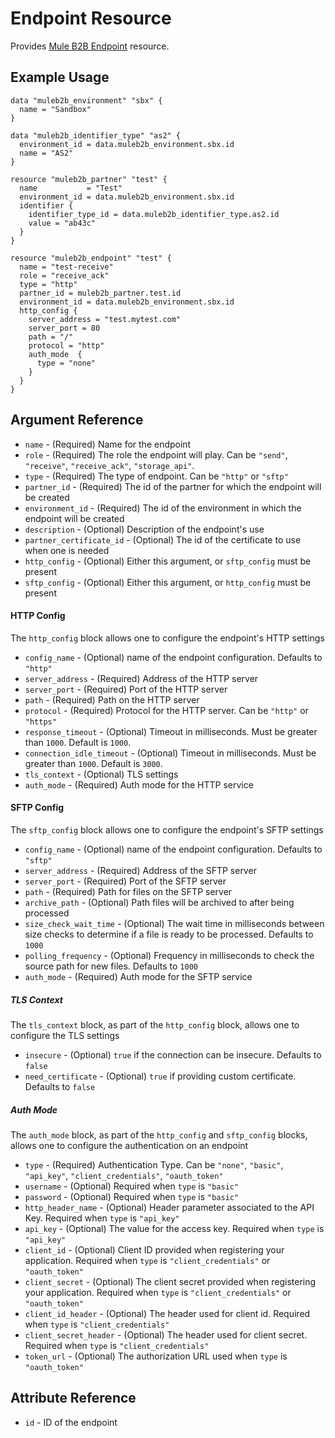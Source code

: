 # Endpoint Resource

Provides [Mule B2B Endpoint][1] resource. 

## Example Usage

```hcl
data "muleb2b_environment" "sbx" {
  name = "Sandbox"
}

data "muleb2b_identifier_type" "as2" {
  environment_id = data.muleb2b_environment.sbx.id
  name = "AS2"
}

resource "muleb2b_partner" "test" {
  name           = "Test"
  environment_id = data.muleb2b_environment.sbx.id
  identifier {
    identifier_type_id = data.muleb2b_identifier_type.as2.id
    value = "ab43c"
  }
}

resource "muleb2b_endpoint" "test" {
  name = "test-receive"
  role = "receive_ack"
  type = "http"
  partner_id = muleb2b_partner.test.id
  environment_id = data.muleb2b_environment.sbx.id
  http_config {
    server_address = "test.mytest.com"
    server_port = 80
    path = "/"
    protocol = "http"
    auth_mode  {
      type = "none"
    }
  }
}
```

## Argument Reference

* `name` - (Required) Name for the endpoint
* `role` - (Required) The role the endpoint will play. Can be `"send"`, `"receive"`, `"receive_ack"`, `"storage_api"`.
* `type` - (Required) The type of endpoint. Can be `"http"` or `"sftp"`
* `partner_id` - (Required) The id of the partner for which the endpoint will be created
* `environment_id` - (Required) The id of the environment in which the endpoint will be created
* `description` - (Optional) Description of the endpoint's use
* `partner_certificate_id` - (Optional) The id of the certificate to use when one is needed
* `http_config` - (Optional) Either this argument, or `sftp_config` must be present
* `sftp_config` - (Optional) Either this argument, or `http_config` must be present

#### HTTP Config
The `http_config` block allows one to configure the endpoint's HTTP settings

* `config_name` - (Optional) name of the endpoint configuration. Defaults to `"http"`
* `server_address` - (Required) Address of the HTTP server
* `server_port` - (Required) Port of the HTTP server
* `path` - (Required) Path on the HTTP server
* `protocol` - (Required) Protocol for the HTTP server. Can be `"http"` or `"https"`
* `response_timeout` - (Optional) Timeout in milliseconds. Must be greater than `1000`. Default is `1000`.
* `connection_idle_timeout` - (Optional) Timeout in milliseconds. Must be greater than `1000`. Default is `3000`.
* `tls_context` - (Optional) TLS settings
* `auth_mode` - (Required) Auth mode for the HTTP service

#### SFTP Config
The `sftp_config` block allows one to configure the endpoint's SFTP settings

* `config_name` - (Optional) name of the endpoint configuration. Defaults to `"sftp"`
* `server_address` - (Required) Address of the SFTP server
* `server_port` - (Required) Port of the SFTP server
* `path` - (Required) Path for files on the SFTP server
* `archive_path` - (Optional) Path files will be archived to after being processed
* `size_check_wait_time` - (Optional) The wait time in milliseconds between size checks to determine if a file is ready to be processed. Defaults to `1000`
* `polling_frequency` - (Optional) Frequency in milliseconds to check the source path for new files. Defaults to `1000`
* `auth_mode` - (Required) Auth mode for the SFTP service

##### TLS Context
The `tls_context` block, as part of the `http_config` block, allows one to configure the TLS settings 
* `insecure` - (Optional)  `true` if the connection can be insecure. Defaults to `false`
* `need_certificate` - (Optional) `true` if providing custom certificate. Defaults to `false` 

##### Auth Mode
The `auth_mode` block, as part of the `http_config` and `sftp_config` blocks, allows one to configure the authentication on an endpoint
* `type` - (Required) Authentication Type. Can be `"none"`, `"basic"`, `"api_key"`, `"client_credentials"`, `"oauth_token"`
* `username` - (Optional) Required when `type` is `"basic"`
* `password` - (Optional) Required when `type` is `"basic"`
* `http_header_name` - (Optional) Header parameter associated to the API Key. Required when `type` is `"api_key"`
* `api_key` - (Optional) The value for the access key. Required when `type` is `"api_key"`
* `client_id` - (Optional) Client ID provided when registering your application. Required when `type` is `"client_credentials"` or `"oauth_token"` 
* `client_secret` - (Optional) The client secret provided when registering your application. Required when `type` is `"client_credentials"` or `"oauth_token"`
* `client_id_header` - (Optional) The header used for client id. Required when `type` is `"client_credentials"` 
* `client_secret_header` - (Optional) The header used for client secret. Required when `type` is `"client_credentials"`
* `token_url` - (Optional) The authorization URL used when `type` is `"oauth_token"`

## Attribute Reference

* `id` - ID of the endpoint

[1]: https://docs.mulesoft.com/partner-manager/2.0/endpoints